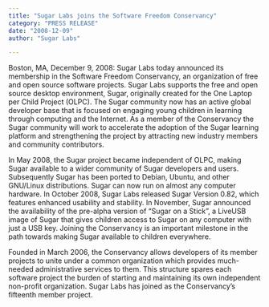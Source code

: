 ```yaml
---
title: "Sugar Labs joins the Software Freedom Conservancy"
category: "PRESS RELEASE"
date: "2008-12-09"
author: "Sugar Labs"

---
```

<!-- markdownlint-disable -->

Boston, MA, December 9, 2008: Sugar Labs today announced its membership in the
Software Freedom Conservancy, an organization of free and open source software
projects. Sugar Labs supports the free and open source desktop environment,
Sugar, originally created for the One Laptop per Child Project (OLPC). The
Sugar community now has an active global developer base that is focused on
engaging young children in learning through computing and the Internet. As a
member of the Conservancy the Sugar community will work to accelerate the
adoption of the Sugar learning platform and strengthening the project by
attracting new industry members and community contributors.

In May 2008, the Sugar project became independent of OLPC, making Sugar
available to a wider community of Sugar developers and users. Subsequently
Sugar has been ported to Debian, Ubuntu, and other GNU/Linux distributions.
Sugar can now run on almost any computer hardware. In October 2008, Sugar Labs
released Sugar Version 0.82, which features enhanced usability and stability.
In November, Sugar announced the availability of the pre-alpha version of
“Sugar on a Stick”, a LiveUSB image of Sugar that gives children access to
Sugar on any computer with just a USB key. Joining the Conservancy is an
important milestone in the path towards making Sugar available to children
everywhere.

Founded in March 2006, the Conservancy allows developers of its member
projects to unite under a common organization which provides much-needed
administrative services to them. This structure spares each software project
the burden of starting and maintaining its own independent non-profit
organization. Sugar Labs has joined as the Conservancy’s fifteenth member
project.

